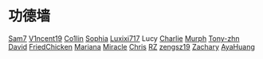 # 功德墙

[Sam7](https://github.com/SamSeven777) [V1ncent19](https://v1ncent19.github.io/) [Co1lin](https://co1in.me/) [Sophia](https://www.zhihu.com/people/wanrong6) [Luxixi717](mailto:luxixi717@gmail.com) Lucy [Charlie](https://www.zhihu.com/question/360515552/answer/2852974194) [Murph](mailto:laukuralong@gmail.com) [Tony-zhn](https://tony-zhn.github.io/) [David](mailto:mas18@tsinghua.org.cn) [FriedChicken](mailto:caxanxu@gmail.com) [Mariana](https://mariana2000.github.io/) [Miracle](mailto:jiayiqian1@gmail.com) [Chris](mailto:857172970@qq.com) [RZ](mailto:ecila.zz@outlook.com) [zengsz19](mailto:zengsz19@outlook.com) [Zachary](mailto:shuygu@seas.upenn.edu) [AyaHuang](mailto:0502huangyi@gmail.com)
